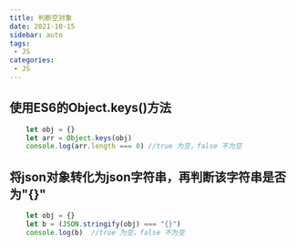 ```yaml
---
title: 判断空对象
date: 2021-10-15
sidebar: auto
tags: 
 - JS
categories:
 - JS
---
```


## 使用ES6的Object.keys()方法
```javascript
    let obj = {}
    let arr = Object.keys(obj)
    console.log(arr.length === 0) //true 为空，false 不为空
```

## 将json对象转化为json字符串，再判断该字符串是否为"{}"
```javascript
    let obj = {}
    let b = (JSON.stringify(obj) === "{}")
    console.log(b)  //true 为空，false 不为空
```
